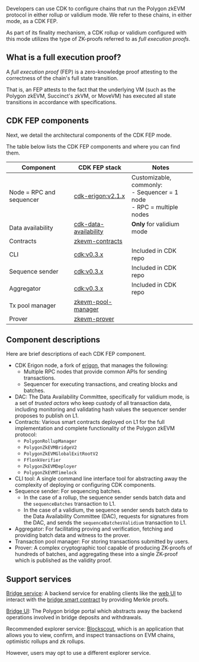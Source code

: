 Developers can use CDK to configure chains that run the Polygon zkEVM protocol in either rollup or validium mode. We refer to these chains, in either mode, as a CDK FEP.

As part of its finality mechanism, a CDK rollup or validium configured with this mode utilizes the type of ZK-proofs referred to as *full execution proofs*.

## What is a full execution proof?

A *full execution proof* (FEP) is a zero-knowledge proof attesting to the correctness of the chain's full state transition.

That is, an FEP attests to the fact that the underlying VM (such as the Polygon zkEVM, Succinct's zkVM, or MoveVM) has executed all state transitions in accordance with specifications.

## CDK FEP components

Next, we detail the architectural components of the CDK FEP mode.

The table below lists the CDK FEP components and where you can find them.

| Component                                | CDK FEP stack                                                                         | Notes                                                       |
|------------------------------------------|------------------------------------------------------------------------------------------|-------------------------------------------------------------|
| Node = RPC and sequencer                 | <a href=https://github.com/0xPolygonHermez/cdk-erigon/releases>cdk-erigon:v2.1.x</a>                     | Customizable, commonly: <br/>- Sequencer = 1 node</br>- RPC = multiple nodes |
| Data availability                        | <a href=https://github.com/0xPolygon/cdk-data-availability>cdk-data-availability</a>     | **Only** for validium mode                                       |
| Contracts                                | <a href=https://github.com/0xPolygonHermez/zkevm-contracts>zkevm-contracts</a>           |                                                             |
| CLI                                      | <a href=https://github.com/0xPolygon/cdk/releases>cdk:v0.3.x<a> |          Included in CDK repo                                                   |
| Sequence sender                          | <a href=https://github.com/0xPolygon/cdk/releases>cdk:v0.3.x</a>                    |         Included in CDK repo                                                                    |
| Aggregator                               | <a href=https://github.com/0xPolygon/cdk/releases>cdk:v0.3.x</a>                         |     Included in CDK repo                                                                        |
| Tx pool manager                          | <a href=https://github.com/0xPolygon/zkevm-pool-manager>  zkevm-pool-manager</a>                               |                                                             |
| Prover                                   | <a href=https://github.com/0xPolygonHermez/zkevm-prover>zkevm-prover</a>                 |                                                             |

## Component descriptions

Here are brief descriptions of each CDK FEP component.

- CDK Erigon node, a fork of [erigon](https://github.com/ledgerwatch/erigon), that manages the following:
    - Multiple RPC nodes that provide common APIs for sending transactions.
    - Sequencer for executing transactions, and creating blocks and batches.
- DAC: The Data Availability Committee, specifically for validium mode, is a set of *trusted actors* who keep custody of all transaction data, including monitoring and validating hash values the sequencer sender proposes to publish on L1.
- Contracts: Various smart contracts deployed on L1 for the full implementation and complete functionality of the Polygon zkEVM protocol:
    - `PolygonRollupManager`
    - `PolygonZkEVMBridgeV2`
    - `PolygonZkEVMGlobalExitRootV2`
    - `FflonkVerifier`
    - `PolygonZkEVMDeployer`
    - `PolygonZkEVMTimelock`
- CLI tool: A single command line interface tool for abstracting away the complexity of deploying or configuring CDK components.
- Sequence sender: For sequencing batches.
    - In the case of a rollup, the sequence sender sends batch data and the `sequenceBatches` transaction to L1.
    - In the case of a validium, the sequence sender sends batch data to the Data Availability Committee (DAC), requests for signatures from the DAC, and sends the `sequenceBatchesValidium` transaction to L1.
- Aggregator: For facilitating proving and verification, fetching and providing batch data and witness to the prover.
- Transaction pool manager: For storing transactions submitted by users.
- Prover: A complex cryptographic tool capable of producing ZK-proofs of hundreds of batches, and aggregating these into a single ZK-proof which is published as the validity proof.

## Support services

[Bridge service](https://github.com/0xPolygonHermez/zkevm-bridge-service): A backend service for enabling clients like the [web UI](https://github.com/0xPolygonHermez/zkevm-bridge-ui) to interact with the [bridge smart contract](https://github.com/0xPolygonHermez/zkevm-contracts) by providing Merkle proofs.

[Bridge UI](https://portal.polygon.technology/): The Polygon bridge portal which abstracts away the backend operations involved in bridge deposits and withdrawals.

Recommended explorer service: <a href=https://github.com/0xPolygonHermez/blockscout>Blockscout</a>, which is an application that allows you to view, confirm, and inspect transactions on EVM chains, optimistic rollups and zk rollups.

However, users may opt to use a different explorer service.